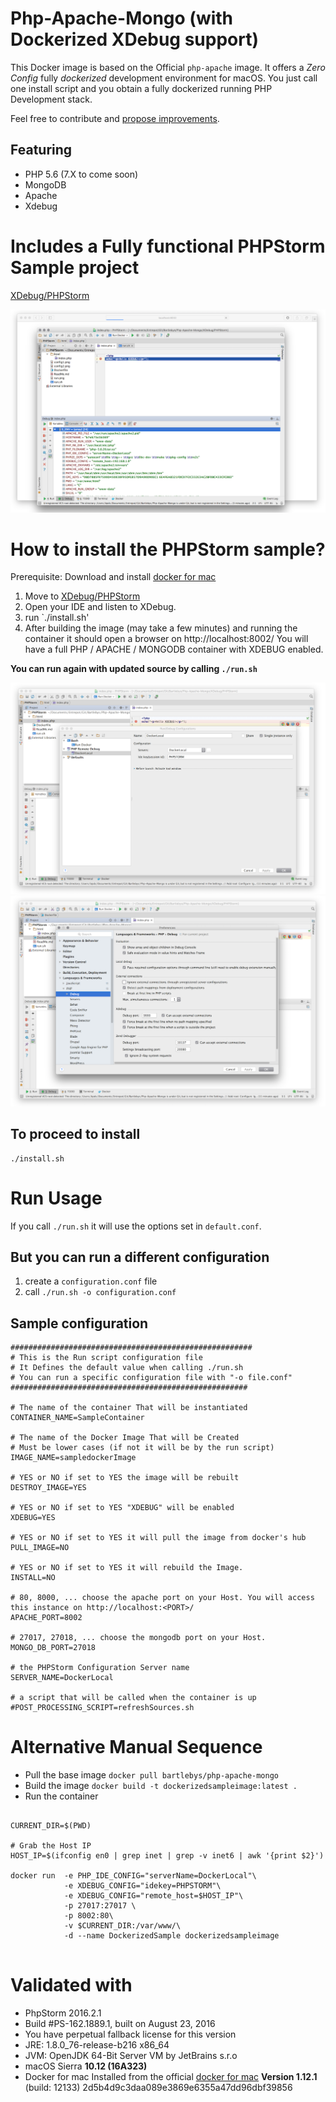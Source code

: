 # Php-Apache-Mongo (with Dockerized XDebug support)

This Docker image is based on the Official `php-apache` image.
It offers a *Zero Config* fully *dockerized* development environment for macOS.
You just call one install script and you obtain a fully dockerized running PHP Development stack.

Feel free to contribute and [propose improvements](https://github.com/Bartlebys/Php-Apache-Mongo/issues).

## Featuring

- PHP 5.6 (7.X to come soon)
- MongoDB
- Apache
- Xdebug

# Includes a Fully functional PHPStorm Sample project


[XDebug/PHPStorm](XDebug/PHPStorm/)

![run](assets/run.png)


# How to install the PHPStorm sample?

Prerequisite: Download and install [docker for mac](https://download.docker.com/mac/stable/Docker.dmg)

1. Move to [XDebug/PHPStorm](XDebug/PHPStorm/)
2. Open your IDE and listen to XDebug.
3. run `./install.sh'
4. After building the image (may take a few minutes) and running the container it should open a browser on http://localhost:8002/
You will have a full PHP / APACHE / MONGODB container with XDEBUG enabled.


**You can run again with updated source by calling `./run.sh`**

![Config1](assets/config1.png)
![Config2](assets/config2.png)

## To proceed to install

```
./install.sh
```

# Run Usage

If you call `./run.sh` it will use the options set in `default.conf`.

## But you can run a different configuration

1. create a `configuration.conf` file
2. call `./run.sh -o configuration.conf`

## Sample configuration

```
######################################################
# This is the Run script configuration file
# It Defines the default value when calling ./run.sh
# You can run a specific configuration file with "-o file.conf"
#####################################################

# The name of the container That will be instantiated
CONTAINER_NAME=SampleContainer

# The name of the Docker Image That will be Created
# Must be lower cases (if not it will be by the run script)
IMAGE_NAME=sampledockerImage

# YES or NO if set to YES the image will be rebuilt
DESTROY_IMAGE=YES

# YES or NO if set to YES "XDEBUG" will be enabled
XDEBUG=YES

# YES or NO if set to YES it will pull the image from docker's hub
PULL_IMAGE=NO

# YES or NO if set to YES it will rebuild the Image.
INSTALL=NO

# 80, 8000, ... choose the apache port on your Host. You will access this instance on http://localhost:<PORT>/
APACHE_PORT=8002

# 27017, 27018, ... choose the mongodb port on your Host.
MONGO_DB_PORT=27018

# the PHPStorm Configuration Server name
SERVER_NAME=DockerLocal

# a script that will be called when the container is up
#POST_PROCESSING_SCRIPT=refreshSources.sh
```


# Alternative Manual Sequence

- Pull the base image `docker pull bartlebys/php-apache-mongo`
- Build the  image `docker build -t dockerizedsampleimage:latest .`
- Run the container

```

CURRENT_DIR=$(PWD)

# Grab the Host IP
HOST_IP=$(ifconfig en0 | grep inet | grep -v inet6 | awk '{print $2}')

docker run  -e PHP_IDE_CONFIG="serverName=DockerLocal"\
            -e XDEBUG_CONFIG="idekey=PHPSTORM"\
            -e XDEBUG_CONFIG="remote_host=$HOST_IP"\
            -p 27017:27017 \
            -p 8002:80\
            -v $CURRENT_DIR:/var/www/\
            -d --name DockerizedSample dockerizedsampleimage
            
```



# Validated with

+ PhpStorm 2016.2.1
+ Build #PS-162.1889.1, built on August 23, 2016
+ You have perpetual fallback license for this version
+ JRE: 1.8.0_76-release-b216 x86_64
+ JVM: OpenJDK 64-Bit Server VM by JetBrains s.r.o
+ macOS Sierra **10.12 (16A323)**
+ Docker for mac Installed from the official [docker for mac](https://download.docker.com/mac/stable/Docker.dmg) **Version 1.12.1** (build: 12133) 2d5b4d9c3daa089e3869e6355a47dd96dbf39856
